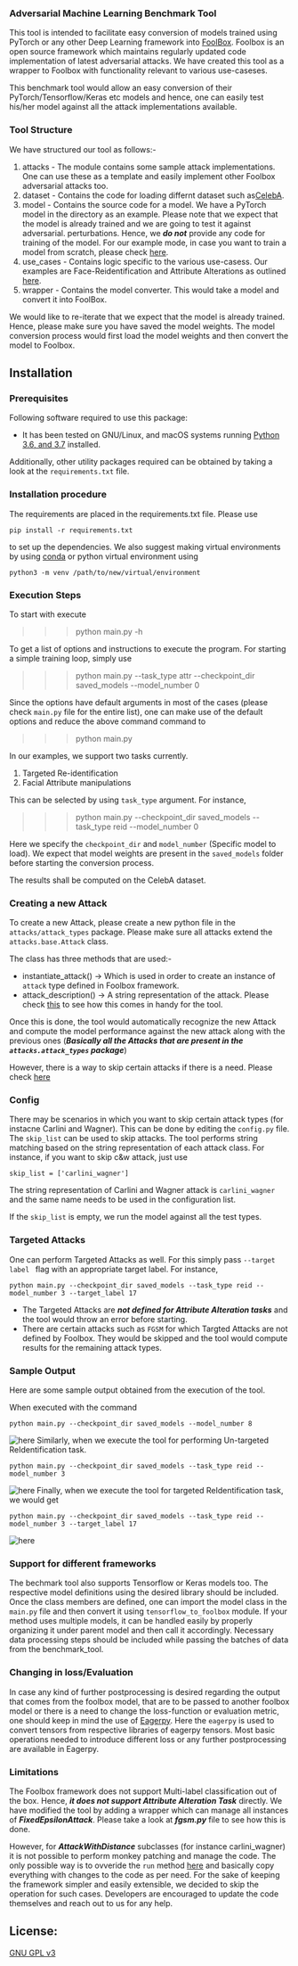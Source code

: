 ### Adversarial Machine Learning Benchmark Tool

This tool is intended to facilitate easy conversion of models trained using PyTorch or any other Deep Learning framework into
[FoolBox](https://github.com/bethgelab/foolbox). Foolbox is an open source framework which maintains regularly updated code implementation of latest
adversarial attacks. We have created this tool as a wrapper to Foolbox with functionality relevant to various use-caseses. 

This benchmark tool would allow an easy conversion of their PyTorch/Tensorflow/Keras etc models and hence, one can easily test his/her model
against all the attack implementations available.


### Tool Structure

We have structured our tool as follows:-
1. attacks - The module contains some sample attack implementations. One can use these as a template and easily implement other Foolbox adversarial attacks too.
2. dataset - Contains the code for loading differnt dataset such as[CelebA](http://mmlab.ie.cuhk.edu.hk/projects/CelebA.html).
3. model - Contains the source code for a model. We have a PyTorch model in the directory as an example. Please note that we expect that the model is already trained and we are going to test it against adversarial.
perturbations. Hence, we ***do not*** provide any code for training of the model. For our example mode, in case you want to train a model from scratch, please check [here](https://git.sec.in.tum.de/Norouzian/safair-ai-contest).
4. use_cases - Contains logic specific to the  various use-casess. Our examples are Face-Reidentification and Attribute Alterations as outlined [here](https://www.sec.in.tum.de/i20/projects/sparta-safair-ai-contest).
5. wrapper - Contains the model converter. This would take a model and convert it into FoolBox.

We would like to re-iterate that we expect that the model is already trained. Hence, please make sure you have saved the model weights. The model conversion process
would first load the model weights and then convert the model to Foolbox.


## Installation

### Prerequisites

Following software required to use this package:

* It has been tested on GNU/Linux, and macOS systems running [Python 3.6, and 3.7](https://docs.python-guide.org/starting/installation/) installed.

Additionally, other utility packages required can be obtained by taking a look at the `requirements.txt` file.

### Installation procedure

The requirements are placed in the requirements.txt file. Please use

```pip install -r requirements.txt```

to set up the dependencies. We also suggest making virtual environments
by using [conda](https://docs.conda.io) or python virtual environment using
```
python3 -m venv /path/to/new/virtual/environment
```

### Execution Steps

To start with execute 
>>> python main.py -h

To get a list of options and instructions to execute the program.
For starting a simple training loop, simply use
>>> python main.py --task_type attr --checkpoint_dir saved_models --model_number 0

Since the options have default arguments in most of the cases (please check `main.py` file for the entire list), one can make use of the default options and
reduce the above command command to

>>> python main.py 

In our examples, we support two tasks currently.
1. Targeted Re-identification
2. Facial Attribute manipulations

This can be selected by using `task_type` argument. For instance,
>>> python main.py --checkpoint_dir saved_models --task_type reid --model_number 0

Here we specify the `checkpoint_dir` and `model_number` (Specific model to load). We expect that model weights are present in the `saved_models` folder before starting the conversion process.

The results shall be computed on the CelebA dataset.


### Creating a new Attack

To create a new Attack, please create a new python file in the `attacks/attack_types` package. Please make sure all attacks extend the ```attacks.base.Attack``` class.

The class has three methods that are used:-
* instantiate_attack() -> Which is used in order to create an instance of `attack` type defined in Foolbox framework.
* attack_description() -> A string representation of the attack. Please check [this](#Config) to see how this comes in handy for the tool. 

Once this is done, the tool would automatically recognize the new Attack and compute the model performance against the new attack along with the previous ones (***Basically all the Attacks that are present in the `attacks.attack_types` package***)

However, there is a way to skip certain attacks if there is a need. Please check [here](#Config)

### Config

There may be scenarios in which you want to skip certain attack types (for instacne Carlini and Wagner). This can be done by editing the `config.py` file. The `skip_list` can be used to skip attacks.
The tool performs string matching based on the string representation of each attack class. For instance, if you want to skip c&w attack, just use
```
skip_list = ['carlini_wagner']
```   
The string representation of Carlini and Wagner attack is `carlini_wagner` and the same name needs to be used in the configuration list.

If the `skip_list` is empty, we run the model against all the test types.


### Targeted Attacks
One can perform Targeted Attacks as well. For this simply pass `--target label ` flag with an appropriate target label. For instance,
```
python main.py --checkpoint_dir saved_models --task_type reid --model_number 3 --target_label 17
```

* The Targeted Attacks are ***not defined for Attribute Alteration tasks*** and the tool would throw an error before starting. 
* There are certain attacks such as `FGSM` for which Targted Attacks are not defined by Foolbox. They would be skipped and the tool would compute results
for the remaining attack types.

### Sample Output
Here are some sample output obtained from the execution of the tool.

When executed with the command 
```
python main.py --checkpoint_dir saved_models --model_number 8
``` 
![here](sample_output_images/attr_img.png)
Similarly, when we execute the tool for performing Un-targeted ReIdentification task. 
```
python main.py --checkpoint_dir saved_models --task_type reid --model_number 3
``` 
![here](sample_output_images/sample_reid.png)
Finally, when we execute the tool for targeted ReIdentification task, we would get
```
python main.py --checkpoint_dir saved_models --task_type reid --model_number 3 --target_label 17
``` 
![here](sample_output_images/targeted_reid.png)

### Support for different frameworks
The bechmark tool also supports Tensorflow or Keras models too. The respective model definitions using the desired library should be included. Once the class members are defined, one can import the model class in the `main.py` file and then convert it using `tensorflow_to_foolbox` module. If your method uses multiple models, it can be handled easily by properly organizing it under parent model and then call it accordingly. Necessary data processing steps should be included while passing the batches of data from the benchmark_tool. 

### Changing in loss/Evaluation
In case any kind of further postprocessing is desired regarding the output that comes from the foolbox model, that are to be passed to another foolbox model or there is a need to change the loss-function or evaluation metric, one should keep in mind the use of [Eagerpy](https://github.com/jonasrauber/eagerpy). Here the `eagerpy` is used to convert tensors from respective libraries of eagerpy tensors. Most basic operations needed to introduce different loss or any further postprocessing are available in Eagerpy.

### Limitations
The Foolbox framework does not support Multi-label classification out of the box. Hence, ***it does not support Attribute Alteration Task*** directly. We have modified 
the tool by adding a wrapper which can manage all instances of ***FixedEpsilonAttack***. Please take a look at ***fgsm.py*** file to see how this is done. 

However, for ***AttackWithDistance*** subclasses (for instance carlini_wagner) it is not possible to perform monkey patching and manage the code. The only possible way
is to ovveride the `run` method [here](https://github.com/bethgelab/foolbox/blob/cbad38f6623c8d97c12a9064cb79c7d150392c7f/foolbox/attacks/carlini_wagner.py#L62) and basically
copy everything with changes to the code as per need. For the sake of keeping the framework simpler and easily extensible, we decided to skip the operation for such cases. 
Developers are encouraged to update the code themselves and reach out to us for any help.
 
## License:
[GNU GPL v3](http://www.gnu.org/licenses/gpl.html)
 
 
  
 
